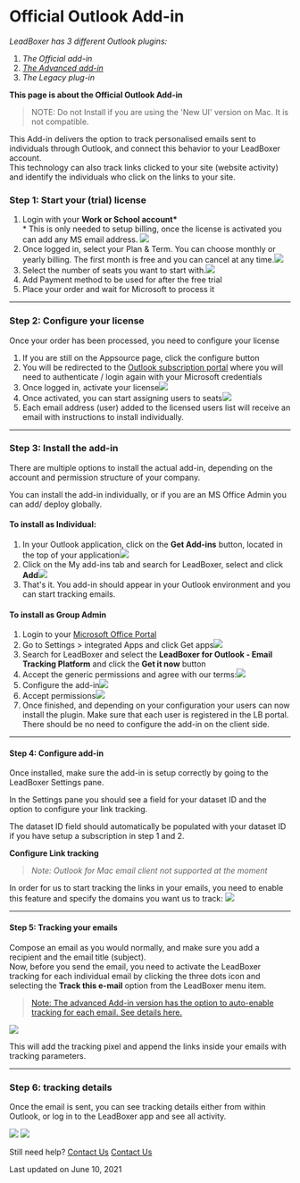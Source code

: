 # Official Outlook Add-in

_LeadBoxer has 3 different Outlook plugins:_

1. _The Official add-in_
2. [_The Advanced add-in_](https://docs.leadboxer.com/article/172-advanced-outlook-add-in)
3. _The Legacy plug-in_&#x20;

**This page is about the Official Outlook Add-in**

> NOTE: Do not Install if you are using the 'New UI' version on Mac. It is not compatible.

This Add-in delivers the option to track personalised emails sent to individuals through Outlook, and connect this behavior to your LeadBoxer account. \
This technology can also track links clicked to your site (website activity) and identify the individuals who click on the links to your site.&#x20;

### Step 1: Start your (trial) license

1. Login with your **Work or School account\***\
   \* This is only needed to setup billing, once the license is activated you can add any MS email address. ![](https://d33v4339jhl8k0.cloudfront.net/docs/assets/565e1cb7c697915b26a5c214/images/5fb824dccff47e00160bc335/file-pkskkKWwnl.png)
2. Once logged in, select your Plan & Term. You can choose monthly or yearly billing. The first month is free and you can cancel at any time.![](https://d33v4339jhl8k0.cloudfront.net/docs/assets/565e1cb7c697915b26a5c214/images/5fb827c3cff47e00160bc343/file-aTJgHD5cff.png)
3. Select the number of seats you want to start with.![](https://d33v4339jhl8k0.cloudfront.net/docs/assets/565e1cb7c697915b26a5c214/images/5fb827e34cedfd001610f207/file-MfHCKcOrux.png)
4. Add Payment method to be used for after the free trial
5. Place your order and wait for Microsoft to process it

***

### Step 2: Configure your license

Once your order has been processed, you need to configure your license

1. If you are still on the Appsource page, click the configure button&#x20;
2. You will be redirected to the [Outlook subscription portal](https://subscription.leadboxer.com/) where you will need to authenticate / login again with your Microsoft credentials
3. Once logged in, activate your license![](https://d33v4339jhl8k0.cloudfront.net/docs/assets/565e1cb7c697915b26a5c214/images/5fb829e34cedfd00165b29c1/file-V4hbm2Kn0l.png)
4. Once activated, you can start assigning users to seats![](https://d33v4339jhl8k0.cloudfront.net/docs/assets/565e1cb7c697915b26a5c214/images/5fb82aed46e0fb0017fce3ea/file-QIoDvGUSaa.png)
5. Each email address (user) added to the licensed users list will receive an email with instructions to install individually.

***

### Step 3: Install the add-in

There are multiple options to install the actual add-in, depending on the account and permission structure of your company.

You can install the add-in individually, or if you are an MS Office Admin you can add/ deploy globally.

#### To install as Individual:

1. In your Outlook application, click on the **Get Add-ins** button, located in the top of your application![](https://d33v4339jhl8k0.cloudfront.net/docs/assets/565e1cb7c697915b26a5c214/images/60c1d23e96768369c70bc5a5/file-PATOS1rlbk.png)
2. Click on the My add-ins tab and search for LeadBoxer, select and click **Add**![](https://d33v4339jhl8k0.cloudfront.net/docs/assets/565e1cb7c697915b26a5c214/images/60a3be34eb3af44cc1209b85/file-kUcIgiFMrt.png)
3. That's it. You add-in should appear in your Outlook environment and you can start tracking emails.

#### To install as Group Admin&#x20;

1. Login to your [Microsoft Office Portal](https://portal.office.com/adminportal/)
2. Go to Settings > integrated Apps and click Get apps![](https://d33v4339jhl8k0.cloudfront.net/docs/assets/565e1cb7c697915b26a5c214/images/5fb82dd2cff47e0017d34129/file-buhAVuzBOD.png)
3. Search for LeadBoxer and select the **LeadBoxer for Outlook - Email Tracking Platform** and click the **Get it now** button
4. Accept the generic permissions and agree with our terms:![](https://d33v4339jhl8k0.cloudfront.net/docs/assets/565e1cb7c697915b26a5c214/images/5db81d0604286364bc91060d/file-C3klXymMPy.png)
5. Configure the add-in![](https://d33v4339jhl8k0.cloudfront.net/docs/assets/565e1cb7c697915b26a5c214/images/5fb83053cff47e00160bc36d/file-LClxCnFq2G.png)
6. Accept permissions![](https://d33v4339jhl8k0.cloudfront.net/docs/assets/565e1cb7c697915b26a5c214/images/5fb830974cedfd00165b29ea/file-nc5OZaKxJk.png)
7. Once finished, and depending on your configuration your users can now install the plugin. Make sure that each user is registered in the LB portal. There should be no need to configure the add-in on the client side.

***

#### Step 4: Configure add-in

Once installed, make sure the add-in is setup correctly by going to the LeadBoxer Settings pane.&#x20;

In the Settings pane you should see a field for your dataset ID and the option to configure your link tracking.

The dataset ID field should automatically be populated with your dataset ID if you have setup a subscription in step 1 and 2.

**Configure Link tracking**&#x20;

> _Note: Outlook for Mac email client not supported at the moment_

In order for us to start tracking the links in your emails, you need to enable this feature and specify the domains you want us to track: ![](https://d33v4339jhl8k0.cloudfront.net/docs/assets/565e1cb7c697915b26a5c214/images/60a3d46eeb3af44cc1209c4a/file-VqzZo0xPts.png)

***

#### Step 5: Tracking your emails

Compose an email as you would normally, and make sure you add a recipient and the email title (subject).\
Now, before you send the email, you need to activate the LeadBoxer tracking for each individual email by clicking the three dots icon and selecting the **Track this e-mail** option from the LeadBoxer menu item.

> [Note: The advanced Add-in version has the option to auto-enable tracking for each email. See details here.](https://docs.leadboxer.com/article/172-advanced-outlook-add-in)

![](https://d33v4339jhl8k0.cloudfront.net/docs/assets/565e1cb7c697915b26a5c214/images/60a3cf11dca0fd46b93565e0/file-FTNFMWeval.png)

This will add the tracking pixel and append the links inside your emails with tracking parameters.

***

### Step 6: tracking details

Once the email is sent, you can see tracking details either from within Outlook, or log in to the LeadBoxer app and see all activity.

![](https://d33v4339jhl8k0.cloudfront.net/docs/assets/565e1cb7c697915b26a5c214/images/5db820d72c7d3a7e9ae32c67/file-5MKB0PvRx6.png) ![](https://d33v4339jhl8k0.cloudfront.net/docs/assets/565e1cb7c697915b26a5c214/images/5db821142c7d3a7e9ae32c6c/file-UpOucDLtyI.png)

Still need help? [Contact Us](broken-reference) [Contact Us](broken-reference)

Last updated on June 10, 2021
